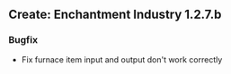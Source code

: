 ## Create: Enchantment Industry 1.2.7.b

### Bugfix
- Fix furnace item input and output don't work correctly